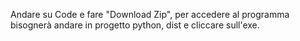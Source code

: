 Andare su Code e fare "Download Zip",
per accedere al programma bisognerà andare in progetto python, dist e cliccare sull'exe.
